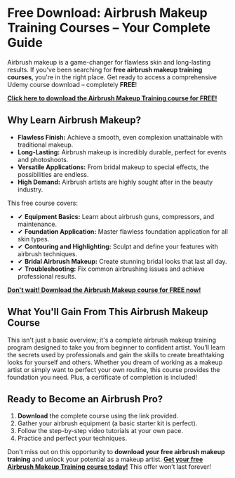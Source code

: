 # Free Download: Airbrush Makeup Training Courses – Your Complete Guide

Airbrush makeup is a game-changer for flawless skin and long-lasting results. If you've been searching for **free airbrush makeup training courses**, you're in the right place. Get ready to access a comprehensive Udemy course download – completely **FREE**!

[**Click here to download the Airbrush Makeup Training course for FREE!**](https://udemywork.com/airbrush-makeup-training-courses)

## Why Learn Airbrush Makeup?

*   **Flawless Finish:** Achieve a smooth, even complexion unattainable with traditional makeup.
*   **Long-Lasting:** Airbrush makeup is incredibly durable, perfect for events and photoshoots.
*   **Versatile Applications:** From bridal makeup to special effects, the possibilities are endless.
*   **High Demand:** Airbrush artists are highly sought after in the beauty industry.

This free course covers:

*   ✔ **Equipment Basics:** Learn about airbrush guns, compressors, and maintenance.
*   ✔ **Foundation Application:** Master flawless foundation application for all skin types.
*   ✔ **Contouring and Highlighting:** Sculpt and define your features with airbrush techniques.
*   ✔ **Bridal Airbrush Makeup:** Create stunning bridal looks that last all day.
*   ✔ **Troubleshooting:** Fix common airbrushing issues and achieve professional results.

[**Don't wait! Download the Airbrush Makeup course for FREE now!**](https://udemywork.com/airbrush-makeup-training-courses)

## What You'll Gain From This Airbrush Makeup Course

This isn't just a basic overview; it's a complete airbrush makeup training program designed to take you from beginner to confident artist. You’ll learn the secrets used by professionals and gain the skills to create breathtaking looks for yourself and others. Whether you dream of working as a makeup artist or simply want to perfect your own routine, this course provides the foundation you need. Plus, a certificate of completion is included!

## Ready to Become an Airbrush Pro?

1.  **Download** the complete course using the link provided.
2.  Gather your airbrush equipment (a basic starter kit is perfect).
3.  Follow the step-by-step video tutorials at your own pace.
4.  Practice and perfect your techniques.

Don't miss out on this opportunity to **download your free airbrush makeup training** and unlock your potential as a makeup artist. **[Get your free Airbrush Makeup Training course today!](https://udemywork.com/airbrush-makeup-training-courses)** This offer won’t last forever!

